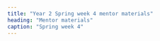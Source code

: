 ```yaml
---
title: "Year 2 Spring week 4 mentor materials"
heading: "Mentor materials"
caption: "Spring week 4"
---
```



